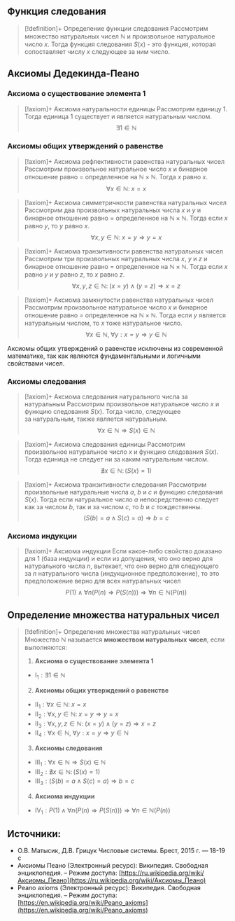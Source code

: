 ## Функция следования
> [!definition]+ Определение функции следования
> Рассмотрим множество натуральных чисел $\mathbb N$ и произвольное натуральное число $x$. Тогда функция следования $S(x)$ - это функция, которая сопоставляет числу $x$ следующее за ним число.

## Aксиомы Дедекинда-Пеано
### Аксиома о существование элемента 1
> [!axiom]+ Аксиомa натуральности единицы
> Рассмотрим единицу $1$. Тогда единица $1$ существует и является натуральным числом.
> $$\exists 1 \in  \mathbb N$$

### Аксиомы общих утверждений о равенстве
> [!axiom]+ Аксиомa рефлективности равенства натуральных чисел
> Рассмотрим произвольное натуральное число $x$ и бинарное отношение равно $=$ определенное на $\mathbb{N \times N}$. Тогда $x$ равно $x$. 
> $$\forall x \in \mathbb{N}: \; x = x$$

> [!axiom]+ Аксиомa симметричности равенства натуральных чисел
> Рассмотрим два произвольных натуральных числа $x$ и $y$ и бинарное отношение равно $=$ определенное на $\mathbb{N \times N}$. Тогда если $x$ равно $y$, то $y$ равно $x$. 
> $$\forall x, y \in \mathbb{N}: \; x = y \Rightarrow y = x$$

> [!axiom]+ Аксиомa транзитивности равенства натуральных чисел
> Рассмотрим три произвольных натуральных числа $x$, $y$ и $z$ и бинарное отношение равно $=$ определенное на $\mathbb{N \times N}$. Тогда если $x$ равно $y$ и $y$ равно $z$, то $x$ равно $z$.  
> $$\forall x, y, z \in \mathbb{N}: \; (x = y) \land (y = z) \Rightarrow x = z$$

> [!axiom]+ Аксиомa замкнутости равенства натуральных чисел
> Рассмотрим произвольное натуральное число $x$ и бинарное отношение равно $=$ определенное на $\mathbb{N \times N}$. Тогда если $y$ является натуральным числом, то $x$ тоже натуральное число. 
> $$\forall x \in \mathbb{N}, \; \forall y: x = y \Rightarrow y \in \mathbb{N}$$

Аксиомы общих утверждений о равенстве исключены из современной математике, так как являются фундаментальными и логичными свойствами чисел.

### Аксиомы следования
> [!axiom]+ Аксиомa следования натурального числа за натуральным
> Рассмотрим произвольное натуральное число $x$ и функцию следования $S(x)$. Тогда число, следующее за натуральным, также является натуральным.
> $$\forall x\in\mathbb{N}\Rightarrow S(x)\in\mathbb{N}$$

> [!axiom]+ Аксиомa следования единицы 
> Рассмотрим произвольное натуральное число $x$ и функцию следования $S(x)$. Тогда единица не следует ни за каким натуральным числом.
> $$\nexists x\in\mathbb{N}\colon\big(S(x)=1\big)$$

> [!axiom]+ Аксиомa транзитивности следования
> Рассмотрим произвольные натуральные числа $a$, $b$ и $c$ и функцию следования $S(x)$. Тогда если натуральное число $a$ непосредственно следует как за числом $b$, так и за числом $c$, то $b$ и $с$ тождественны.
> $$\big(S(b)=a\wedge S(c)=a\big)\Rightarrow b=c$$

### Аксиома индукции
> [!axiom]+ Аксиомa индукции
> Eсли какое-либо свойство доказано для $1$ (база индукции) и если из допущения, что оно верно для натурального числа $n$, вытекает, что оно верно для следующего за $n$ натурального числа (индукционное предположение), то это предположение верно для всех натуральных чисел
> $$P(1)\wedge\forall n\Big(P(n)\Rightarrow P\big(S(n)\big)\Big)\Rightarrow\forall n\in\mathbb{N}\big(P(n)\big)$$

## Определение множества натуральных чисел
> [!definition]+ Определение множества натуральных чисел
> Множество $\mathbb N$ называется **множеством натуральных чисел**, если выполняются:
> 1. **Аксиома о существование элемента 1**
> 	* $\text{I}_{1}: \exists 1 \in \mathbb{N}$
> 2. **Аксиомы общих утверждений о равенстве**
> 	* $\text{II}_{1}: \forall x \in \mathbb{N}: \; x = x$
> 	* $\text{II}_{2}: \forall x, y \in \mathbb{N}: \; x = y \Rightarrow y = x$
> 	* $\text{II}_{3}: \forall x, y, z \in \mathbb{N}: \; (x = y) \land (y = z) \Rightarrow x = z$
> 	* $\text{II}_{4}: \forall x \in \mathbb{N}, \; \forall y: x = y \Rightarrow y \in \mathbb{N}$
> 3. **Аксиомы следования**
> 	* $\text{III}_{1}: \forall x\in\mathbb{N}\Rightarrow S(x)\in\mathbb{N}$
> 	* $\text{III}_{2}: \nexists x\in\mathbb{N}\colon\big(S(x)=1\big)$
> 	* $\text{III}_{3}: \big(S(b)=a\wedge S(c)=a\big)\Rightarrow b=c$
> 4. **Аксиома индукции**
> 	* $\text{IV}_{1}: P(1)\wedge\forall n\Big(P(n)\Rightarrow P\big(S(n)\big)\Big)\Rightarrow\forall n\in\mathbb{N}\big(P(n)\big)$
> 

## Источники:
* О.В. Матысик, Д.В. Грицук Числовые системы. Брест, 2015 г. — 18-19 с
* Аксиомы Пеано (Электронный ресурс): Википедия. Свободная энциклопедия. – Режим доступа: [https://ru.wikipedia.org/wiki/Аксиомы_Пеано](https://ru.wikipedia.org/wiki/Аксиомы_Пеано)
* Peano axioms (Электронный ресурс): Википедия. Свободная энциклопедия. – Режим доступа: [https://en.wikipedia.org/wiki/Peano_axioms](https://en.wikipedia.org/wiki/Peano_axioms)